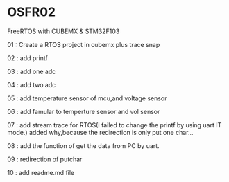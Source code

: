 # OSFR02
FreeRTOS with CUBEMX & STM32F103


01 : Create a RTOS project in cubemx plus trace snap

02 : add printf

 

03 : add one adc

04 : add two adc

05 : add temperature sensor of mcu,and voltage sensor

06 : add famular to temperture sensor and vol sensor

07 : add stream trace for RTOS(I failed to change the printf by using uart IT mode.) added why,because the redirection is only put one char...

08 : add the function of get the data from PC by uart.

09 : redirection of putchar

10 : add readme.md file
